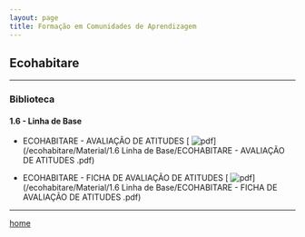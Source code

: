 ```yaml
---
layout: page
title: Formação em Comunidades de Aprendizagem
---
```

## Ecohabitare
---
### Biblioteca  


#### 1.6  - Linha de Base

- ECOHABITARE - AVALIAÇÃO DE ATITUDES [ ![pdf](/pages/icons16/pdf-icon.png)](/ecohabitare/Material/1.6 Linha de Base/ECOHABITARE - AVALIAÇÃO DE ATITUDES .pdf)  

- ECOHABITARE - FICHA DE AVALIAÇÃO DE ATITUDES   [ ![pdf](/pages/icons16/pdf-icon.png)](/ecohabitare/Material/1.6 Linha de Base/ECOHABITARE - FICHA DE AVALIAÇÃO DE ATITUDES .pdf)  


---
[home](https://itxesco.github.io)
